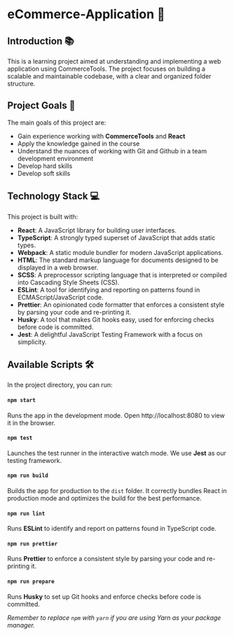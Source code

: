 # eCommerce-Application 🛒

## Introduction 📚

This is a learning project aimed at understanding and implementing a web application using CommerceTools. The project focuses on building a scalable and maintainable codebase, with a clear and organized folder structure.

## Project Goals 🎯

The main goals of this project are:

- Gain experience working with **CommerceTools** and **React**
- Apply the knowledge gained in the course
- Understand the nuances of working with Git and Github in a team development environment
- Develop hard skills
- Develop soft skills

## Technology Stack 💻

This project is built with:

- **React**: A JavaScript library for building user interfaces.
- **TypeScript**: A strongly typed superset of JavaScript that adds static types.
- **Webpack**: A static module bundler for modern JavaScript applications.
- **HTML**: The standard markup language for documents designed to be displayed in a web browser.
- **SCSS**: A preprocessor scripting language that is interpreted or compiled into Cascading Style Sheets (CSS).
- **ESLint**: A tool for identifying and reporting on patterns found in ECMAScript/JavaScript code.
- **Prettier**: An opinionated code formatter that enforces a consistent style by parsing your code and re-printing it.
- **Husky**: A tool that makes Git hooks easy, used for enforcing checks before code is committed.
- **Jest**: A delightful JavaScript Testing Framework with a focus on simplicity.

## Available Scripts 🛠️

In the project directory, you can run:

#### `npm start`

Runs the app in the development mode. Open http://localhost:8080 to view it in the browser.

#### `npm test`

Launches the test runner in the interactive watch mode. We use **Jest** as our testing framework.

#### `npm run build`

Builds the app for production to the `dist` folder. It correctly bundles React in production mode and optimizes the build for the best performance.

#### `npm run lint`

Runs **ESLint** to identify and report on patterns found in TypeScript code.

#### `npm run prettier`

Runs **Prettier** to enforce a consistent style by parsing your code and re-printing it.

#### `npm run prepare`

Runs **Husky** to set up Git hooks and enforce checks before code is committed.

_Remember to replace `npm` with `yarn` if you are using Yarn as your package manager._
